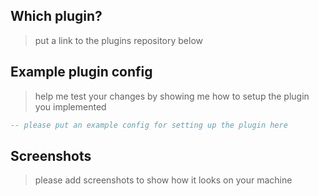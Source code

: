 ## Which plugin?
> put a link to the plugins repository below

## Example plugin config
> help me test your changes by showing me how to setup the plugin you implemented
```lua 
-- please put an example config for setting up the plugin here

```

## Screenshots
> please add screenshots to show how it looks on your machine
